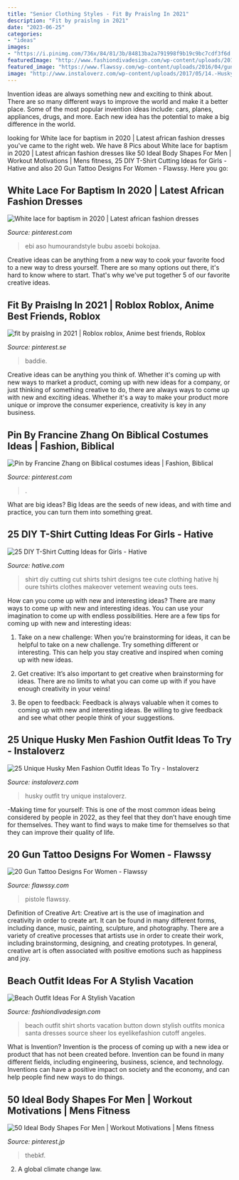 ```yaml
---
title: "Senior Clothing Styles - Fit By Praislng In 2021"
description: "Fit by praislng in 2021"
date: "2023-06-25"
categories:
- "ideas"
images:
- "https://i.pinimg.com/736x/84/81/3b/84813ba2a791998f9b19c9bc7cdf3f6d.jpg"
featuredImage: "http://www.fashiondivadesign.com/wp-content/uploads/2018/07/beach-outfits-3-.jpg"
featured_image: "https://www.flawssy.com/wp-content/uploads/2016/04/gun-is-back.jpg"
image: "http://www.instaloverz.com/wp-content/uploads/2017/05/14.-Husky-Men-Outfit.jpg"
---
```



Invention ideas are always something new and exciting to think about. There are so many different ways to improve the world and make it a better place. Some of the most popular invention ideas include: cars, planes, appliances, drugs, and more. Each new idea has the potential to make a big difference in the world.

	

		
looking for White lace for baptism in 2020 | Latest african fashion dresses you've came to the right web. We have 8 Pics about White lace for baptism in 2020 | Latest african fashion dresses like 50 Ideal Body Shapes For Men | Workout Motivations | Mens fitness, 25 DIY T-Shirt Cutting Ideas for Girls - Hative and also 20 Gun Tattoo Designs For Women - Flawssy. Here you go:
		
    
## White Lace For Baptism In 2020 | Latest African Fashion Dresses

<img loading=lazy src="https://i.pinimg.com/736x/53/de/1a/53de1a4b954a15f15bb0683663606b36.jpg" onerror="this.onerror=null;this.src='https://tse3.mm.bing.net/th?id=OIP.ia7wN1sbqonmDFXH6RsQGgHaKC&amp;pid=15.1';" alt="White lace for baptism in 2020 | Latest african fashion dresses">

_Source: pinterest.com_

>ebi aso humourandstyle bubu asoebi bokojaa. 

	

Creative ideas can be anything from a new way to cook your favorite food to a new way to dress yourself. There are so many options out there, it's hard to know where to start. That's why we've put together 5 of our favorite creative ideas.

    
## Fit By Praislng In 2021 | Roblox Roblox, Anime Best Friends, Roblox

<img loading=lazy src="https://i.pinimg.com/736x/e7/0a/48/e70a48e7c23cf5c921feae5728a634d0.jpg" onerror="this.onerror=null;this.src='https://tse2.mm.bing.net/th?id=OIP.3m2D5d9TCRfZvKm8DEOPHAHaNe&amp;pid=15.1';" alt="fit by praislng in 2021 | Roblox roblox, Anime best friends, Roblox">

_Source: pinterest.se_

>baddie. 

	

Creative ideas can be anything you think of. Whether it's coming up with new ways to market a product, coming up with new ideas for a company, or just thinking of something creative to do, there are always ways to come up with new and exciting ideas. Whether it's a way to make your product more unique or improve the consumer experience, creativity is key in any business.

    
## Pin By Francine Zhang On Biblical Costumes Ideas | Fashion, Biblical

<img loading=lazy src="https://i.pinimg.com/736x/2d/43/e0/2d43e08ef836e6cabfc9b7df12161cb8--biblical-costumes.jpg" onerror="this.onerror=null;this.src='https://tse4.mm.bing.net/th?id=OIP.TQOOqY_AxG1tWDHI_D2wNQHaPs&amp;pid=15.1';" alt="Pin by Francine Zhang on Biblical costumes ideas | Fashion, Biblical">

_Source: pinterest.com_

>. 

	

What are big ideas?
Big Ideas are the seeds of new ideas, and with time and practice, you can turn them into something great.

    
## 25 DIY T-Shirt Cutting Ideas For Girls - Hative

<img loading=lazy src="https://hative.com/wp-content/uploads/2014/11/diy-tshirt-cutting-ideas/8-diy-t-shirt-cut.jpg" onerror="this.onerror=null;this.src='https://tse4.mm.bing.net/th?id=OIP.lAqm5suao2-fk3kSm47Z0gHaKB&amp;pid=15.1';" alt="25 DIY T-Shirt Cutting Ideas for Girls - Hative">

_Source: hative.com_

>shirt diy cutting cut shirts tshirt designs tee cute clothing hative hj oure tshirts clothes makeover vetement weaving outs tees. 

	

How can you come up with new and interesting ideas?
There are many ways to come up with new and interesting ideas. You can use your imagination to come up with endless possibilities. Here are a few tips for coming up with new and interesting ideas:
1. Take on a new challenge: When you’re brainstorming for ideas, it can be helpful to take on a new challenge. Try something different or interesting. This can help you stay creative and inspired when coming up with new ideas.

2. Get creative: It’s also important to get creative when brainstorming for ideas. There are no limits to what you can come up with if you have enough creativity in your veins!

3. Be open to feedback: Feedback is always valuable when it comes to coming up with new and interesting ideas. Be willing to give feedback and see what other people think of your suggestions.

    
## 25 Unique Husky Men Fashion Outfit Ideas To Try - Instaloverz

<img loading=lazy src="http://www.instaloverz.com/wp-content/uploads/2017/05/14.-Husky-Men-Outfit.jpg" onerror="this.onerror=null;this.src='https://tse3.mm.bing.net/th?id=OIP.FQEde7kMrkxluvL_1IS-KwHaLG&amp;pid=15.1';" alt="25 Unique Husky Men Fashion Outfit Ideas To Try - Instaloverz">

_Source: instaloverz.com_

>husky outfit try unique instaloverz. 

	

-Making time for yourself: This is one of the most common ideas being considered by people in 2022, as they feel that they don’t have enough time for themselves. They want to find ways to make time for themselves so that they can improve their quality of life.

    
## 20 Gun Tattoo Designs For Women - Flawssy

<img loading=lazy src="https://www.flawssy.com/wp-content/uploads/2016/04/gun-is-back.jpg" onerror="this.onerror=null;this.src='https://tse1.mm.bing.net/th?id=OIP.-JJm_zMh_FNdGsKXm43r7wHaJ4&amp;pid=15.1';" alt="20 Gun Tattoo Designs For Women - Flawssy">

_Source: flawssy.com_

>pistole flawssy. 

	

Definition of Creative Art:
Creative art is the use of imagination and creativity in order to create art. It can be found in many different forms, including dance, music, painting, sculpture, and photography. There are a variety of creative processes that artists use in order to create their work, including brainstorming, designing, and creating prototypes. In general, creative art is often associated with positive emotions such as happiness and joy.

    
## Beach Outfit Ideas For A Stylish Vacation

<img loading=lazy src="http://www.fashiondivadesign.com/wp-content/uploads/2018/07/beach-outfits-3-.jpg" onerror="this.onerror=null;this.src='https://tse1.mm.bing.net/th?id=OIP.qP84pAlNNyXx_qJw5iqlSQHaLH&amp;pid=15.1';" alt="Beach Outfit Ideas For A Stylish Vacation">

_Source: fashiondivadesign.com_

>beach outfit shirt shorts vacation button down stylish outfits monica santa dresses source sheer los eyelikefashion cutoff angeles. 

	

What is Invention?
Invention is the process of coming up with a new idea or product that has not been created before. Invention can be found in many different fields, including engineering, business, science, and technology. Inventions can have a positive impact on society and the economy, and can help people find new ways to do things.

    
## 50 Ideal Body Shapes For Men | Workout Motivations | Mens Fitness

<img loading=lazy src="https://i.pinimg.com/736x/84/81/3b/84813ba2a791998f9b19c9bc7cdf3f6d.jpg" onerror="this.onerror=null;this.src='https://tse4.mm.bing.net/th?id=OIP.NfjCrvAq0gkarhNIYcK7egHaNb&amp;pid=15.1';" alt="50 Ideal Body Shapes For Men | Workout Motivations | Mens fitness">

_Source: pinterest.jp_

>thebkf. 

	

2. A global climate change law.

